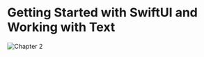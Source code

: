 # Getting Started with SwiftUI and Working with Text
![Chapter 2](https://github.com/user-attachments/assets/d8c5e923-9c3a-4dfc-b72b-806f65ac4951)
